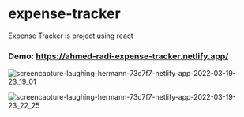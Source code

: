 # expense-tracker

Expense Tracker is project using react

### Demo: https://ahmed-radi-expense-tracker.netlify.app/


![screencapture-laughing-hermann-73c7f7-netlify-app-2022-03-19-23_19_01](https://user-images.githubusercontent.com/52893501/159138743-f420847e-2244-47ef-8d7e-b1f12fdd0d84.png)


![screencapture-laughing-hermann-73c7f7-netlify-app-2022-03-19-23_22_25](https://user-images.githubusercontent.com/52893501/159138817-69216a42-8478-44dc-95a7-9e23565ff61e.png)

